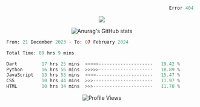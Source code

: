 ```python
                                                            Error 404   :(
```

<p align="center">
  <a href="https://skillicons.dev">
    <img src="https://skillicons.dev/icons?i=py,ts,rust,java" />
  </a>
</p>

<p align="center">
  <img alt="Anurag's GitHub stats" src="https://github-readme-stats.vercel.app/api?username=Kernel-rb&show_icons=true&theme=tokyonight">
</p>



<!--START_SECTION:waka-->

```python
From: 21 December 2023 - To: 07 February 2024

Total Time: 89 hrs 9 mins

Dart         17 hrs 25 mins  >>>>>--------------------   19.42 %
Python       16 hrs 56 mins  >>>>>--------------------   18.89 %
JavaScript   13 hrs 53 mins  >>>>---------------------   15.47 %
CSS          10 hrs 44 mins  >>>----------------------   11.97 %
HTML         10 hrs 34 mins  >>>----------------------   11.78 %
```

<!--END_SECTION:waka-->


<div align="center">
  <img src="https://komarev.com/ghpvc/?username=Kernel-rb&label=PROFILE+VIEWS" alt="Profile Views">
</div>
